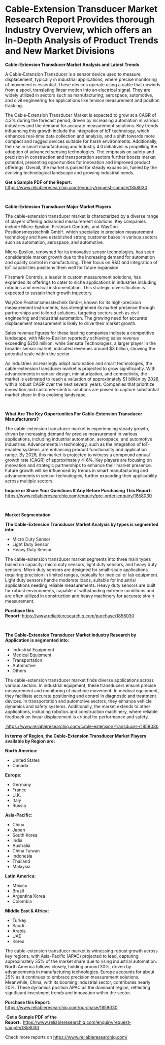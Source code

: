 <p><h1>Cable-Extension Transducer Market Research Report Provides thorough Industry Overview, which offers an In-Depth Analysis of Product Trends and New Market Divisions</h1></p><p><strong>Cable-Extension Transducer Market Analysis and Latest Trends</strong></p>
<p><p>A Cable-Extension Transducer is a sensor device used to measure displacement, typically in industrial applications, where precise monitoring of movement is essential. These devices operate using a cable that unwinds from a spool, translating linear motion into an electrical signal. They are widely utilized in sectors such as manufacturing, aerospace, automotive, and civil engineering for applications like tension measurement and position tracking.</p><p>The Cable-Extension Transducer Market is expected to grow at a CAGR of 4.3% during the forecast period, driven by increasing automation in various industries and the demand for accurate measurement solutions. Key trends influencing this growth include the integration of IoT technology, which enhances real-time data collection and analysis, and a shift towards more compact and rugged devices suitable for harsh environments. Additionally, the rise in smart manufacturing and Industry 4.0 initiatives is propelling the adoption of advanced sensing technologies. The emphasis on safety and precision in construction and transportation sectors further boosts market potential, presenting opportunities for innovation and improved product offerings. Overall, the market is poised for steady expansion, fueled by the evolving technological landscape and growing industrial needs.</p></p>
<p><strong>Get a Sample PDF of the Report:&nbsp;</strong> <a href="https://www.reliableresearchiq.com/enquiry/request-sample/1858030?utm_campaign=2442&utm_medium=2&utm_source=Github&utm_content=ia&utm_term=13022025&utm_id=cable-extension-transducer">https://www.reliableresearchiq.com/enquiry/request-sample/1858030</a></p>
<p>&nbsp;</p>
<p><strong>Cable-Extension Transducer Major Market Players</strong></p>
<p><p>The cable-extension transducer market is characterized by a diverse range of players offering advanced measurement solutions. Key companies include Micro-Epsilon, Firstmark Controls, and WayCon Positionsmesstechnik GmbH, which specialize in precision measurement technology and have established strong customer bases in various sectors such as automation, aerospace, and automotive.</p><p>Micro-Epsilon, renowned for its innovative sensor technologies, has seen considerable market growth due to the increasing demand for automation and quality control in manufacturing. Their focus on R&D and integration of IoT capabilities positions them well for future expansion.</p><p>Firstmark Controls, a leader in custom measurement solutions, has expanded its offerings to cater to niche applications in industries including robotics and medical instrumentation. This strategic diversification is expected to sustain their growth trajectory.</p><p>WayCon Positionsmesstechnik GmbH, known for its high-precision measurement instruments, has strengthened its market presence through partnerships and tailored solutions, targeting sectors such as civil engineering and industrial automation. The growing need for accurate displacement measurement is likely to drive their market growth.</p><p>Sales revenue figures for these leading companies indicate a competitive landscape, with Micro-Epsilon reportedly achieving sales revenue exceeding $200 million, while Sensata Technologies, a larger player in the broader sensor market, indicated revenues around $3 billion, showing the potential scale within the sector.</p><p>As industries increasingly adopt automation and smart technologies, the cable-extension transducer market is projected to grow significantly. With advancements in sensor design, miniaturization, and connectivity, the market is estimated to reach a valuation of approximately $1 billion by 2028, with a robust CAGR over the next several years. Companies that prioritize innovation and customer-centric solutions are poised to capture substantial market share in this evolving landscape.</p></p>
<p>&nbsp;</p>
<p><strong>What Are The Key Opportunities For Cable-Extension Transducer Manufacturers?</strong></p>
<p><p>The cable-extension transducer market is experiencing steady growth, driven by increasing demand for precise measurement in various applications, including industrial automation, aerospace, and automotive industries. Advancements in technology, such as the integration of IoT-enabled systems, are enhancing product functionality and application range. By 2028, this market is projected to witness a compound annual growth rate (CAGR) of approximately 4-6%. Key players are focusing on innovation and strategic partnerships to enhance their market presence. Future growth will be influenced by trends in smart manufacturing and advancements in sensor technologies, further expanding their applicability across multiple sectors.</p></p>
<p><strong>Inquire or Share Your Questions If Any Before Purchasing This Report:</strong> <a href="https://www.reliableresearchiq.com/enquiry/pre-order-enquiry/1858030?utm_campaign=2442&utm_medium=2&utm_source=Github&utm_content=ia&utm_term=13022025&utm_id=cable-extension-transducer">https://www.reliableresearchiq.com/enquiry/pre-order-enquiry/1858030</a></p>
<p>&nbsp;</p>
<p><strong>Market Segmentation</strong></p>
<p><strong>The Cable-Extension Transducer Market Analysis by types is segmented into:</strong></p>
<p><ul><li>Micro Duty Sensor</li><li>Light Duty Sensor</li><li>Heavy Duty Sensor</li></ul></p>
<p><p>The cable-extension transducer market segments into three main types based on capacity: micro duty sensors, light duty sensors, and heavy duty sensors. Micro duty sensors are designed for small-scale applications requiring precision in limited ranges, typically for medical or lab equipment. Light duty sensors handle moderate loads, suitable for industrial applications needing reliable measurements. Heavy duty sensors are built for robust environments, capable of withstanding extreme conditions and are often utilized in construction and heavy machinery for accurate strain measurement.</p></p>
<p><strong>Purchase this Report:&nbsp;</strong><a href="https://www.reliableresearchiq.com/purchase/1858030?utm_campaign=2442&utm_medium=2&utm_source=Github&utm_content=ia&utm_term=13022025&utm_id=cable-extension-transducer">https://www.reliableresearchiq.com/purchase/1858030</a></p>
<p>&nbsp;</p>
<p><strong>The Cable-Extension Transducer Market Industry Research by Application is segmented into:</strong></p>
<p><ul><li>Industrial Equipment</li><li>Medical Equipment</li><li>Transportation</li><li>Automotive</li><li>Others</li></ul></p>
<p><p>The cable-extension transducer market finds diverse applications across various sectors. In industrial equipment, these transducers ensure precise measurement and monitoring of machine movement. In medical equipment, they facilitate accurate positioning and control in diagnostic and treatment devices. In transportation and automotive sectors, they enhance vehicle dynamics and safety systems. Additionally, the market extends to other applications, including robotics and construction machinery, where reliable feedback on linear displacement is critical for performance and safety.</p></p>
<p><a href="https://www.reliableresearchiq.com/cable-extension-transducer-r1858030?utm_campaign=2442&utm_medium=2&utm_source=Github&utm_content=ia&utm_term=13022025&utm_id=cable-extension-transducer">&nbsp;https://www.reliableresearchiq.com/cable-extension-transducer-r1858030</a></p>
<p><strong>In terms of Region, the Cable-Extension Transducer Market Players available by Region are:</strong></p>
<p>
    <p> <strong> North America: </strong>
        <ul>
            <li>United States</li>
            <li>Canada</li>
        </ul>
        </p> 
    <p> <strong> Europe: </strong>
        <ul>
            <li>Germany</li>
            <li>France</li>
            <li>U.K.</li>
            <li>Italy</li>
            <li>Russia</li>
        </ul>
        </p> 
    <p> <strong> Asia-Pacific: </strong>
        <ul>
            <li>China</li>
            <li>Japan</li>
            <li>South Korea</li>
            <li>India</li>
            <li>Australia</li>
            <li>China Taiwan</li>
            <li>Indonesia</li>
            <li>Thailand</li>
            <li>Malaysia</li>
        </ul>
        </p> 
    <p> <strong> Latin America: </strong>
        <ul>
            <li>Mexico</li>
            <li>Brazil</li>
            <li>Argentina Korea</li>
            <li>Colombia</li>
        </ul>
        </p> 
    <p> <strong> Middle East & Africa: </strong>
        <ul>
            <li>Turkey</li>
            <li>Saudi</li>
            <li>Arabia</li>
            <li>UAE</li>
            <li>Korea</li>
        </ul>
    </p>
    </p>
<p><p>The cable-extension transducer market is witnessing robust growth across key regions, with Asia-Pacific (APAC) projected to lead, capturing approximately 35% of the market share due to rising industrial automation. North America follows closely, holding around 30%, driven by advancements in manufacturing technologies. Europe accounts for about 25% as it continues to embrace precision measurement solutions. Meanwhile, China, with its booming industrial sector, contributes nearly 20%. These dynamics position APAC as the dominant region, reflecting significant investment trends and innovation within the sector.</p></p>
<p><strong>Purchase this Report: </strong><a href="https://www.reliableresearchiq.com/purchase/1858030?utm_campaign=2442&utm_medium=2&utm_source=Github&utm_content=ia&utm_term=13022025&utm_id=cable-extension-transducer">https://www.reliableresearchiq.com/purchase/1858030</a></p>
<p>&nbsp;<strong>Get a Sample PDF of the Report:&nbsp;&nbsp;</strong><a href="https://www.reliableresearchiq.com/enquiry/request-sample/1858030?utm_campaign=2442&utm_medium=2&utm_source=Github&utm_content=ia&utm_term=13022025&utm_id=cable-extension-transducer">https://www.reliableresearchiq.com/enquiry/request-sample/1858030</a></p>
<p><strong></strong></p>
<p>Check more reports on <a href="https://www.reliableresearchiq.com/?utm_campaign=2442&utm_medium=2&utm_source=Github&utm_content=ia&utm_term=13022025&utm_id=cable-extension-transducer">https://www.reliableresearchiq.com/</a></p>